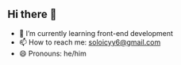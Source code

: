 ## Hi there 👋

- 🌱 I’m currently learning front-end development
- 📫 How to reach me: soloicyy6@gmail.com
- 😄 Pronouns: he/him
